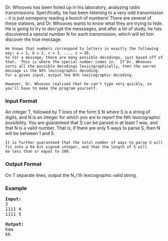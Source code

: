 <p>Dr. Whooves has been holed up in his laboratory, analyzing radio transmissions.  Specifically, he has been listening to a very odd transmission - it is just somepony reading a bunch of numbers!  There are several of these stations, and Dr. Whooves wants to know what they are trying to hide.  He is going to try to decrypt the messsages, and after a lot of study, he has discovered a special number N for each transmission, which will let him discover the true message.
	
	He knows that numbers correspond to letters in exactly the following way: a = 1, b = 2, c = 3, ..., z = 26.
	So for a message, there are many possible decodings, just based off of that.  This is where the special number comes in.  If Dr. Whooves sorts all the possible decodings lexicographically, then the secret message is the Nth lexicographic decoding.
	For a given input, output the Nth lexicographic decoding.
	
	However, Dr. Whooves realized that he can't type very quickly, so you'll have to make the program yourself.

</p><h3>Input Format</h3>
<p>An integer T, followed by T lines of the form
	S N
	where S is a string of digits, and N is an integer for which you are to report the Nth lexicographic possibility.
	You are guaranteed that S can be parsed in at least 1 way, and that N is a valid number.  That is, if there are only 5 ways to 
	parse S, then N will be between 1 and 5.
	
	It is further guaranteed that the total number of ways to parse S will fit into a 64 bit signed integer, and that the length of S will
	be less than or equal to 100.

</p><h3>Output Format</h3>
<p>On T separate lines, output the N_i'th lexicographic valid string.

</p><h3>Example</h3>

<pre><b>Input:</b>
2
1111 4
1111 5

<b>Output:</b>
kaa
kk
</pre>